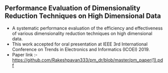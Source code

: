 ## Performance Evaluation of Dimensionality Reduction Techniques on High Dimensional Data
- A systematic performance evaluation of the efficiency and effectiveness of various dimensionality reduction techniques on high dimensional data.
- This work accepted for oral presentation at IEEE 3rd International Conference on Trends in Electronics and Informatics (ICOEI) 2019. 
- Paper link :-  https://github.com/Rakeshpavan333/pm_dr/blob/master/pm_paper(1).pdf

